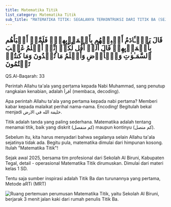 ```yaml
---
title: Matematika Titik
list_category: Matematika Titik
sub_title: "MATEMATIKA TITIK: SEGALANYA TERKONTRUKSI DARI TITIK BA (SEJATINYA TIDAK ADA)"
---
```

## قَالَ یَـٰۤـَٔادَمُ أَنۢبِئۡهُم بِأَسۡمَاۤىِٕهِمۡۖ فَلَمَّاۤ أَنۢبَأَهُم بِأَسۡمَاۤىِٕهِمۡ قَالَ أَلَمۡ أَقُل لَّكُمۡ إِنِّیۤ أَعۡلَمُ غَیۡبَ ٱلسَّمَـٰوَ ٰ⁠تِ وَٱلۡأَرۡضِ وَأَعۡلَمُ مَا تُبۡدُونَ وَمَا كُنتُمۡ تَكۡتُمُونَ 

QS.Al-Baqarah: 33



Perintah Allahu ta'ala yang pertama kepada Nabi Muhammad, sang penutup rangkaian kenabian, adalah أقرأ (membaca, decoding).



Apa perintah Allahu ta'ala yang pertama kepada nabi pertama? Memberi kabar kepada malaikat perihal nama-nama. Encoding! Begitulah bekal menjadi خليفة الله في الارض.



Titik adalah tanda yang paling sederhana. Matematika adalah tentang menamai titik, baik yang diskrit (كم منفصل) maupun kontinyu (كم متصل). 



Sebelum itu, kita harus menyadari bahwa segalanya selain Allahu ta'ala sejatinya tidak ada. Begitu pula, matematika dimulai dari himpunan kosong. Itulah "Matematika Titik"!



Sejak awal 2025, bersama tim profesional dari Sekolah Al Biruni, Kabupaten Tegal, detail - operasional Matematika Titik dirumuskan. Dimulai dari materi kelas 1 SD.



Tentu saja sumber inspirasi adalah Titik Ba dan turunannya yang pertama, Metode aRTi (MRT)



![Ruang pertemuan perumusan Matematika Titik, yaitu Sekolah Al Biruni, berjarak 3 menit jalan kaki dari rumah penulis Titik Ba.](/images/uploads/whatsapp-image-2025-08-01-at-20.43.24_0ac692a9.jpg "Ruang pertemuan perumusan Matematika Titik, yaitu Sekolah Al Biruni, berjarak 3 menit jalan kaki dari rumah penulis Titik Ba.")
